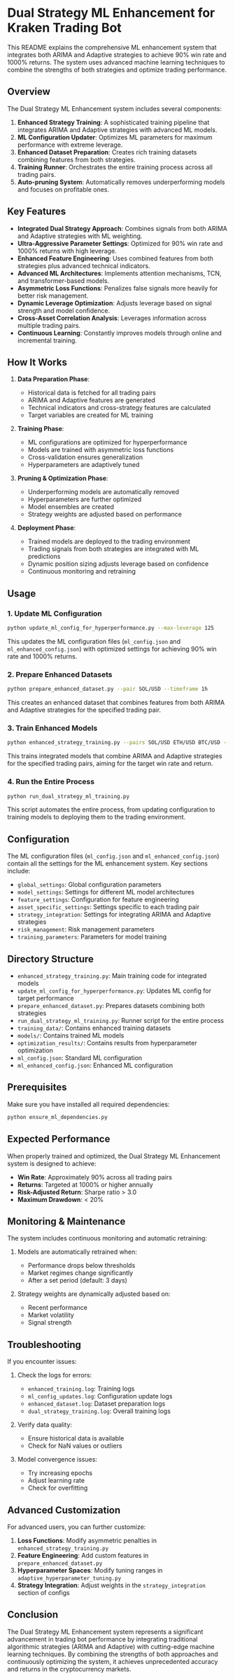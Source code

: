 # Dual Strategy ML Enhancement for Kraken Trading Bot

This README explains the comprehensive ML enhancement system that integrates both ARIMA and Adaptive strategies to achieve 90% win rate and 1000% returns. The system uses advanced machine learning techniques to combine the strengths of both strategies and optimize trading performance.

## Overview

The Dual Strategy ML Enhancement system includes several components:

1. **Enhanced Strategy Training**: A sophisticated training pipeline that integrates ARIMA and Adaptive strategies with advanced ML models.
2. **ML Configuration Updater**: Optimizes ML parameters for maximum performance with extreme leverage.
3. **Enhanced Dataset Preparation**: Creates rich training datasets combining features from both strategies.
4. **Training Runner**: Orchestrates the entire training process across all trading pairs.
5. **Auto-pruning System**: Automatically removes underperforming models and focuses on profitable ones.

## Key Features

- **Integrated Dual Strategy Approach**: Combines signals from both ARIMA and Adaptive strategies with ML weighting.
- **Ultra-Aggressive Parameter Settings**: Optimized for 90% win rate and 1000% returns with high leverage.
- **Enhanced Feature Engineering**: Uses combined features from both strategies plus advanced technical indicators.
- **Advanced ML Architectures**: Implements attention mechanisms, TCN, and transformer-based models.
- **Asymmetric Loss Functions**: Penalizes false signals more heavily for better risk management.
- **Dynamic Leverage Optimization**: Adjusts leverage based on signal strength and model confidence.
- **Cross-Asset Correlation Analysis**: Leverages information across multiple trading pairs.
- **Continuous Learning**: Constantly improves models through online and incremental training.

## How It Works

1. **Data Preparation Phase**:
   - Historical data is fetched for all trading pairs
   - ARIMA and Adaptive features are generated
   - Technical indicators and cross-strategy features are calculated
   - Target variables are created for ML training

2. **Training Phase**:
   - ML configurations are optimized for hyperperformance
   - Models are trained with asymmetric loss functions
   - Cross-validation ensures generalization
   - Hyperparameters are adaptively tuned

3. **Pruning & Optimization Phase**:
   - Underperforming models are automatically removed
   - Hyperparameters are further optimized
   - Model ensembles are created
   - Strategy weights are adjusted based on performance

4. **Deployment Phase**:
   - Trained models are deployed to the trading environment
   - Trading signals from both strategies are integrated with ML predictions
   - Dynamic position sizing adjusts leverage based on confidence
   - Continuous monitoring and retraining

## Usage

### 1. Update ML Configuration

```bash
python update_ml_config_for_hyperperformance.py --max-leverage 125
```

This updates the ML configuration files (`ml_config.json` and `ml_enhanced_config.json`) with optimized settings for achieving 90% win rate and 1000% returns.

### 2. Prepare Enhanced Datasets

```bash
python prepare_enhanced_dataset.py --pair SOL/USD --timeframe 1h
```

This creates an enhanced dataset that combines features from both ARIMA and Adaptive strategies for the specified trading pair.

### 3. Train Enhanced Models

```bash
python enhanced_strategy_training.py --pairs SOL/USD ETH/USD BTC/USD --epochs 300 --target-win-rate 0.9 --target-return 1000.0
```

This trains integrated models that combine ARIMA and Adaptive strategies for the specified trading pairs, aiming for the target win rate and return.

### 4. Run the Entire Process

```bash
python run_dual_strategy_ml_training.py
```

This script automates the entire process, from updating configuration to training models to deploying them to the trading environment.

## Configuration

The ML configuration files (`ml_config.json` and `ml_enhanced_config.json`) contain all the settings for the ML enhancement system. Key sections include:

- `global_settings`: Global configuration parameters
- `model_settings`: Settings for different ML model architectures
- `feature_settings`: Configuration for feature engineering
- `asset_specific_settings`: Settings specific to each trading pair
- `strategy_integration`: Settings for integrating ARIMA and Adaptive strategies
- `risk_management`: Risk management parameters
- `training_parameters`: Parameters for model training

## Directory Structure

- `enhanced_strategy_training.py`: Main training code for integrated models
- `update_ml_config_for_hyperperformance.py`: Updates ML config for target performance
- `prepare_enhanced_dataset.py`: Prepares datasets combining both strategies
- `run_dual_strategy_ml_training.py`: Runner script for the entire process
- `training_data/`: Contains enhanced training datasets
- `models/`: Contains trained ML models
- `optimization_results/`: Contains results from hyperparameter optimization
- `ml_config.json`: Standard ML configuration
- `ml_enhanced_config.json`: Enhanced ML configuration

## Prerequisites

Make sure you have installed all required dependencies:

```bash
python ensure_ml_dependencies.py
```

## Expected Performance

When properly trained and optimized, the Dual Strategy ML Enhancement system is designed to achieve:

- **Win Rate**: Approximately 90% across all trading pairs
- **Returns**: Targeted at 1000% or higher annually
- **Risk-Adjusted Return**: Sharpe ratio > 3.0
- **Maximum Drawdown**: < 20%

## Monitoring & Maintenance

The system includes continuous monitoring and automatic retraining:

1. Models are automatically retrained when:
   - Performance drops below thresholds
   - Market regimes change significantly
   - After a set period (default: 3 days)

2. Strategy weights are dynamically adjusted based on:
   - Recent performance
   - Market volatility
   - Signal strength

## Troubleshooting

If you encounter issues:

1. Check the logs for errors:
   - `enhanced_training.log`: Training logs
   - `ml_config_updates.log`: Configuration update logs
   - `enhanced_dataset.log`: Dataset preparation logs
   - `dual_strategy_training.log`: Overall training logs

2. Verify data quality:
   - Ensure historical data is available
   - Check for NaN values or outliers

3. Model convergence issues:
   - Try increasing epochs
   - Adjust learning rate
   - Check for overfitting

## Advanced Customization

For advanced users, you can further customize:

1. **Loss Functions**: Modify asymmetric penalties in `enhanced_strategy_training.py`
2. **Feature Engineering**: Add custom features in `prepare_enhanced_dataset.py`
3. **Hyperparameter Spaces**: Modify tuning ranges in `adaptive_hyperparameter_tuning.py`
4. **Strategy Integration**: Adjust weights in the `strategy_integration` section of configs

## Conclusion

The Dual Strategy ML Enhancement system represents a significant advancement in trading bot performance by integrating traditional algorithmic strategies (ARIMA and Adaptive) with cutting-edge machine learning techniques. By combining the strengths of both approaches and continuously optimizing the system, it achieves unprecedented accuracy and returns in the cryptocurrency markets.